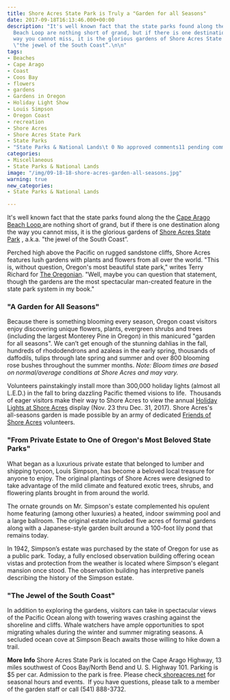 ```yaml
---
title: Shore Acres State Park is Truly a "Garden for all Seasons"
date: 2017-09-18T16:13:46.000+00:00
description: "It's well known fact that the state parks found along the the Cape Arago
  Beach Loop are nothing short of grand, but if there is one destination along the
  way you cannot miss, it is the glorious gardens of Shore Acres State Park , a.k.a.
  \"the jewel of the South Coast”.\n\n"
tags:
- Beaches
- Cape Arago
- Coast
- Coos Bay
- flowers
- gardens
- Gardens in Oregon
- Holiday Light Show
- Louis Simpson
- Oregon Coast
- recreation
- Shore Acres
- Shore Acres State Park
- State Parks
- "State Parks & National Lands\t 0 No approved comments11 pending comment"
categories:
- Miscellaneous
- State Parks & National Lands
image: "/img/09-18-18-shore-acres-garden-all-seasons.jpg"
warning: true
new_categories:
- State Parks & National Lands

---
```

It's well known fact that the state parks found along the the <a href="http://www.oregonsadventurecoast.com/trip-ideas/explore-the-cape-arago-beach-loop/" target="_blank" rel="noopener noreferrer">Cape Arago Beach Loop </a> are nothing short of grand, but if there is one destination along the way you cannot miss, it is the glorious gardens of <a href="http://shoreacres.net/" target="_blank" rel="noopener noreferrer">Shore Acres State Park</a> , a.k.a. "the jewel of the South Coast”.

Perched high above the Pacific on rugged sandstone cliffs, Shore Acres features lush gardens with plants and flowers from all over the world. "This is, without question, Oregon's most beautiful state park," writes Terry Richard for <a href="http://www.oregonlive.com/travel/index.ssf/2015/05/shorte_acres_in_spring_oregons.html">The Oregonian</a>. "Well, maybe you can question that statement, though the gardens are the most spectacular man-created feature in the state park system in my book."
<h3>"A Garden for All Seasons"</h3>
Because there is something blooming every season, Oregon coast visitors enjoy discovering unique flowers, plants, evergreen shrubs and trees (including the largest Monterey Pine in Oregon) in this manicured "garden for all seasons". We can’t get enough of the stunning dahlias in the fall, hundreds of rhododendrons and azaleas in the early spring, thousands of daffodils, tulips through late spring and summer and over 800 blooming rose bushes throughout the summer months. <em>Note: Bloom times are based on normal/average conditions at Shore Acres and may vary.</em>

Volunteers painstakingly install more than 300,000 holiday lights (almost all L.E.D.) in the fall to bring dazzling Pacific themed visions to life.  Thousands of eager visitors make their way to Shore Acres to view the annual <a href="http://shoreacres.net/holiday-lights/">Holiday Lights at Shore Acres</a> display (Nov. 23 thru Dec. 31, 2017). Shore Acres's all-seasons garden is made possible by an army of dedicated <a href="http://shoreacres.net/about-us/about-friends-of-shore-acres-inc/">Friends of Shore Acres</a> volunteers.
<h3>"From Private Estate to One of Oregon's Most Beloved State Parks"</h3>
What began as a luxurious private estate that belonged to lumber and shipping tycoon, Louis Simpson, has become a beloved local treasure for anyone to enjoy. The original plantings of Shore Acres were designed to take advantage of the mild climate and featured exotic trees, shrubs, and flowering plants brought in from around the world.

The ornate grounds on Mr. Simpson's estate complemented his opulent home featuring (among other luxuries) a heated, indoor swimming pool and a large ballroom. The original estate included five acres of formal gardens along with a Japanese-style garden built around a 100-foot lily pond that remains today.

In 1942, Simpson’s estate was purchased by the state of Oregon for use as a public park. Today, a fully enclosed observation building offering ocean vistas and protection from the weather is located where Simpson's elegant mansion once stood. The observation building has interpretive panels describing the history of the Simpson estate.
<h3>"The Jewel of the South Coast"</h3>
In addition to exploring the gardens, visitors can take in spectacular views of the Pacific Ocean along with towering waves crashing against the shoreline and cliffs. Whale watchers have ample opportunities to spot migrating whales during the winter and summer migrating seasons. A secluded ocean cove at Simpson Beach awaits those willing to hike down a trail.

<strong>More Info</strong>
Shore Acres State Park is located on the Cape Arago Highway, 13 miles southwest of Coos Bay/North Bend and U. S. Highway 101. Parking is $5 per car. Admission to the park is free. Please check<a href="http://shoreacres.net/"> shoreacres.net</a> for seasonal hours and events.  If you have questions, please talk to a member of the garden staff or call (541) 888-3732.